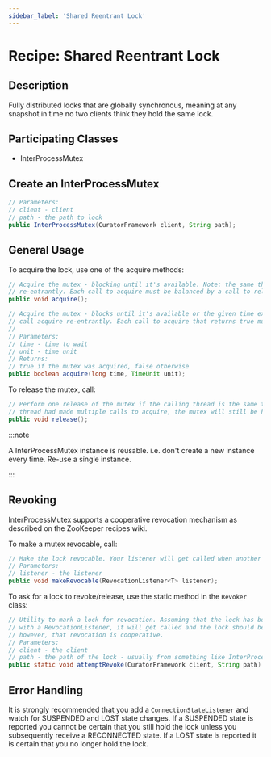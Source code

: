 ```yaml
---
sidebar_label: 'Shared Reentrant Lock'
---
```


# Recipe: Shared Reentrant Lock

## Description

Fully distributed locks that are globally synchronous, meaning at any snapshot in time no two clients think they hold the same lock.

## Participating Classes

* InterProcessMutex

## Create an InterProcessMutex

```java
// Parameters:
// client - client
// path - the path to lock
public InterProcessMutex(CuratorFramework client, String path);
```

## General Usage

To acquire the lock, use one of the acquire methods:

```java
// Acquire the mutex - blocking until it's available. Note: the same thread can call acquire
// re-entrantly. Each call to acquire must be balanced by a call to release()
public void acquire();
```

```java
// Acquire the mutex - blocks until it's available or the given time expires. Note: the same thread can
// call acquire re-entrantly. Each call to acquire that returns true must be balanced by a call to release()
//
// Parameters:
// time - time to wait
// unit - time unit
// Returns:
// true if the mutex was acquired, false otherwise
public boolean acquire(long time, TimeUnit unit);
```

To release the mutex, call:

```java
// Perform one release of the mutex if the calling thread is the same thread that acquired it. If the
// thread had made multiple calls to acquire, the mutex will still be held when this method returns.
public void release();
```

:::note

A InterProcessMutex instance is reusable. i.e. don't create a new instance every time. Re-use a single instance.

:::

## Revoking

InterProcessMutex supports a cooperative revocation mechanism as described on the ZooKeeper recipes wiki.

To make a mutex revocable, call:

```java
// Make the lock revocable. Your listener will get called when another process/thread wants you to release the lock. Revocation is cooperative.
// Parameters:
// listener - the listener
public void makeRevocable(RevocationListener<T> listener);
```

To ask for a lock to revoke/release, use the static method in the `Revoker` class:

```java
// Utility to mark a lock for revocation. Assuming that the lock has been registered
// with a RevocationListener, it will get called and the lock should be released. Note,
// however, that revocation is cooperative.
// Parameters:
// client - the client
// path - the path of the lock - usually from something like InterProcessMutex.getParticipantNodes()
public static void attemptRevoke(CuratorFramework client, String path) throws Exception;
```

## Error Handling

It is strongly recommended that you add a `ConnectionStateListener` and watch for SUSPENDED and LOST state changes. If a SUSPENDED state is reported you cannot be certain that you still hold the lock unless you subsequently receive a RECONNECTED state. If a LOST state is reported it is certain that you no longer hold the lock.
